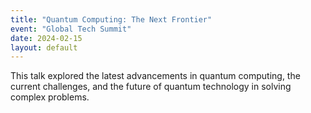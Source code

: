 ```yaml
---
title: "Quantum Computing: The Next Frontier"
event: "Global Tech Summit"
date: 2024-02-15
layout: default
---
```


This talk explored the latest advancements in quantum computing, the current challenges, and the future of quantum technology in solving complex problems.
